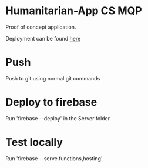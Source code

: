 # Humanitarian-App CS MQP

Proof of concept application.

Deployment can be found [here](https://humanitarian-app-development.web.app)

# Push
Push to git using normal git commands

# Deploy to firebase
Run 'firebase --deploy' in the Server folder

# Test locally
Run 'firebase --serve functions,hosting'
